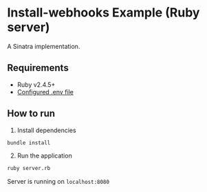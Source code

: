 # Install-webhooks Example (Ruby server)
A Sinatra implementation.

## Requirements
- Ruby v2.4.5+
- [Configured .env file](https://github.com/stripe/stripe-apps/blob/master/examples/install-webhooks/README.md#backend)

## How to run
1. Install dependencies
```bash
bundle install
```

2. Run the application
```bash
ruby server.rb
```

Server is running on `localhost:8080`